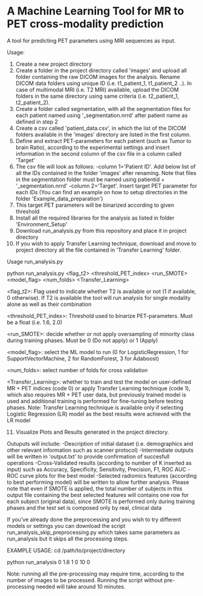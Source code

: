 # A Machine Learning Tool for MR to PET cross-modality prediction
A tool for predicting PET parameters using MRI sequences as input. 

Usage:

1. Create a new project directory 
2. Create a folder in the project directory called 'images' and upload all folder containing the raw DICOM images for the analysis. Rename DICOM data folders using unique ID (i.e. t1_patient_1, t1_patient_2 ..). In case of multimodal MRI (i.e. T2 MRI) available, upload the DICOM folders in the same directory using same criteria (i.e. t2_patient_1, t2_patient_2).
3. Create a folder called segmentation, with all the segmentation files for each patient named using '_segmentation.nrrd' after patient name as defined in step 2
4. Create a csv called 'patient_data.csv', in which the list of the DICOM folders available in the 'images' directory are listed in the first column.
5. Define and extract PET-parameters for each patient (such as Tumor to brain Ratio), according to the experimental settings and insert information in the second column of the csv file in a column called 'Target' 
6. The csv file will look as follows:
       -column 1='Patient ID'. Add below list of all the IDs contained in the folder 'images' after renaming. Note that files in the segmentation folder must be named using patientid + '_segmentation.nrrd'
       -column 2='Target'. Insert target PET parameter for each IDs (You can find an example on how to setup directories in the folder 'Example_data_preparation')
7. This target PET parameters will be binarized according to given threshold 
8. Install all the required libraries for the analysis as listed in folder 'Environment_Setup'
9. Download run_analysis.py from this repository and place it in project directory
10. If you wish to apply Transfer Learning technique, download and move to project directory all the file contained in 'Transfer Learning' folder.
   
Usage run_analysis.py

python run_analysis.py <flag_t2> <threshold_PET_index> <run_SMOTE> <model_flag> <num_folds> <Transfer_Learning>

<flag_t2>: Flag used to indicate whether T2 is available or not (1 if available, 0 otherwise). If T2 is available the tool will run analysis for single modality alone as well as their combination

<threshold_PET_index>: Threshold used to binarize PET-parameters. Must be a float (i.e. 1.6, 2.0)

<run_SMOTE>: decide whether or not apply oversampling of minority class during training phases. Must be 0 (Do not apply) or 1 (Apply)

<model_flag>: select the ML model to run (0 for LogisticRegression, 1 for SupportVectorMachine, 2 for RandomForest, 3 for Adaboost)

<num_folds>: select number of folds for cross validation

<Transfer_Learning>: whether to train and test the model on user-defined MR + PET indices (code 0) or apply Transfer Learning technique (code 1), which also requires MR + PET user data, but previously trained model is used and additional training is performed for fine-tuning before testing phases. Note: Transfer Learning technique is available only if selecting Logistic Regression (LR) model as the best results were achieved with the LR model

11. Visualize Plots and Results generated in the project directory.

Outuputs will include:
-Description of initial dataset (i.e. demographics and other relevant information such as scanner protocol)
-Intermediate outputs will be written in 'output.txt' to provide confirmation of succesfull operations
-Cross-Validated results (according to number of K inserted as input) such as Accuracy, Specificity, Sensitivity, Precision, F1, ROC AUC
-ROC curve plots for the best model
-Selected radiomics features (according to best performing model) will be written to allow further analysis. Please note that even if SMOTE is applied, the total number of subjects in this output file containing the best selected features will contains one row for each subject (original data), since SMOTE is performed only during training phases and the test set is composed only by real, clinical data


If you've already done the preprocessing and you wish to try different models or settings you can download the script run_analysis_skip_preprocessing.py which takes same parameters as run_analysis but it skips all the processing steps.

EXAMPLE USAGE:
cd /path/to/project/directory

python run_analysis 0 1.6 1 0 10 0

Note: running all the pre-processing may require time, according to the number of images to be processed. Running the script without pre-processing needed will take around 10 minutes.
